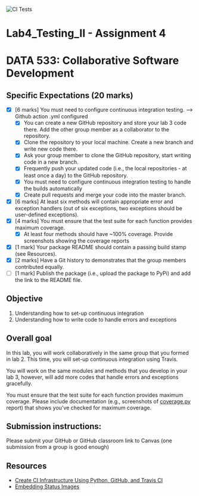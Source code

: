![CI Tests](https://github.com/lukavuko/Lab4_Testing_II/workflows/CI%20Tests/badge.svg)

# Lab4_Testing_II - Assignment 4
# DATA 533: Collaborative Software Development

## Specific Expectations (20 marks)
- [x] [6 marks] You must need to configure continuous integration testing. --> Github action .yml configured
    - [x] You can create a new GitHub repository and store your lab 3 code there. Add the other group member as a collaborator to the repository.
    - [x] Clone the repository to your local machine. Create a new branch and write new code there.
    - [x] Ask your group member to clone the GitHub repository, start writing code in a new branch.
    - [x] Frequently push your updated code (i.e., the local repositories - at least once a day) to the GitHub repository.
    - [x] You must need to configure continuous integration testing to handle the builds automatically
    - [x] Create pull requests and merge your code into the master branch.
- [x] [6 marks] At least six methods will contain appropriate error and exception handlers (out of six exceptions, two exceptions should be user-defined exceptions).
- [x] [4 marks] You must ensure that the test suite for each function provides maximum coverage.
    - [x] At least four methods should have ~100% coverage. Provide screenshots showing the coverage reports
- [x] [1 mark] Your package README should contain a passing build stamp (see Resources).
- [x] [2 marks] Have a Git history to demonstrates that the group members contributed equally.
- [ ] [1 mark] Publish the package (i.e., upload the package to PyPi) and add the link to the README file.

## Objective
1.	Understanding how to set-up continuous integration  
2.	Understanding how to write code to handle errors and exceptions 

## Overall goal
In this lab, you will work collaboratively in the same group that you formed in lab 2. This time, you will set-up continuous integration using Travis. 

You will work on the same modules and methods that you develop in your lab 3, however, will add more codes that handle errors and exceptions gracefully.

You must ensure that the test suite for each function provides maximum coverage. Please include documentation (e.g., screenshots of [coverage.py](https://coverage.readthedocs.io/en/v4.5.x/) report) that shows you’ve checked for maximum coverage.

## Submission instructions: 

Please submit your GitHub or GitHub classroom link to Canvas (one submission from a group is good enough)


## Resources
- [Create CI Infrastructure Using Python, GitHub, and Travis CI](https://microsoft.github.io/PartsUnlimitedMRP/pandp/200.1x-PandP-PythonCI.html)
- [Embedding Status Images](https://docs.travis-ci.com/user/status-images/)

